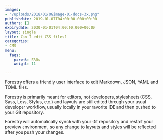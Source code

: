 ```yaml
---
images:
- "/uploads/2018/01/OGimage-01-docs-3x.png"
publishdate: 2019-01-07T04:00:00.000+00:00
authors: []
expirydate: 2030-01-01T04:00:00.000+00:00
layout: single
title: Can I edit CSS files?
categories:
- CMS
menu:
  faqs:
    parent: FAQs
    weight: 11

---
```

Forestry offers a friendly user interface to edit Markdown, JSON, YAML and TOML files.

Forestry is primarily meant for editors, not developers, stylesheets (CSS, Sass, Less, Stylus, etc.) and layouts are still edited through your usual developer workflow, usually locally in your favorite IDE and then pushed to your Git repository.

Forestry will automatically synch with your Git repository and restart your preview environment, so any change to layouts and styles will be reflected after you push your changes.